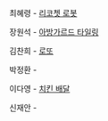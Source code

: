 최혜령 - [리코쳇 로봇](https://school.programmers.co.kr/learn/courses/30/lessons/169199?language=python3)

장원석 - [아방가르드 타일링](https://school.programmers.co.kr/learn/courses/30/lessons/181186)

김찬희 - [로또](https://www.acmicpc.net/problem/6603)

박정환 -

이다영 - [치킨 배달](https://www.acmicpc.net/problem/15686)

신재안 - 

